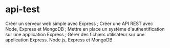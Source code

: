 # api-test
Créer un serveur web simple avec Express ;
Créer une API REST avec Node, Express et MongoDB ;
Mettre en place un système d'authentification sur une application Express ;
Gérer des fichiers utilisateur sur une application Express.
Node.js, Express et MongoDB 
